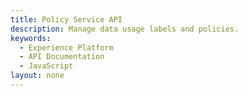 ```yaml
---
title: Policy Service API
description: Manage data usage labels and policies.
keywords: 
  - Experience Platform
  - API Documentation
  - JavaScript
layout: none
--- 
```

<RedoclyAPIBlock src="/experience-platform-apis/swagger-specs/policy-service.yaml"/>
